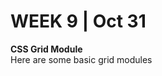 <h1>WEEK 9 | Oct 31 </h1>
<p><strong>CSS Grid Module</strong><br>
Here are some basic grid modules

</p>
